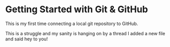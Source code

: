 # Getting Started with Git & GitHub

This is my first time connecting a local git repository to GitHub.

This is a struggle and my sanity is hanging on by a thread 
I added a new file and said hey to you!